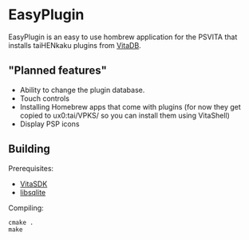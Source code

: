 # EasyPlugin
EasyPlugin is an easy to use hombrew application for the PSVITA that installs taiHENkaku plugins from [VitaDB](https://vitadb.rinnegatamante.it/#/plugins).

## "Planned features"
- Ability to change the plugin database.
- Touch controls
- Installing Homebrew apps that come with plugins (for now they get copied to ux0:tai/VPKS/ so you can install them using VitaShell)
- Display PSP icons

## Building

Prerequisites:
- [VitaSDK](https://vitasdk.org/)
- [libsqlite](https://github.com/VitaSmith/libsqlite)

Compiling:
```
cmake .
make
```
